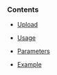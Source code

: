 ### Contents

*   [Upload](#upload)
*   [Usage](#usage)
            

            


*   [Parameters](#params)
            

            


*   [Example](#example)
            




